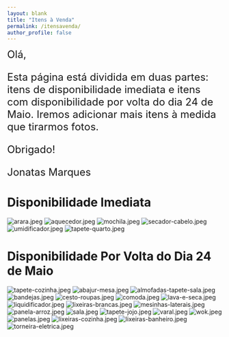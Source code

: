 ```yaml
---
layout: blank
title: "Itens à Venda"
permalink: /itensavenda/
author_profile: false
---
```


<font size="+2">
Olá,<br>

Esta página está dividida em duas partes: itens de disponibilidade imediata e itens com disponibilidade por volta do dia 24 de Maio. Iremos adicionar mais itens à medida que tirarmos fotos.<br>

Obrigado!<br>

Jonatas Marques
</font>

# Disponibilidade Imediata

![arara.jpeg](../images/its/arara.jpeg)
![aquecedor.jpeg](../images/its/aquecedor.jpeg)
![mochila.jpeg](../images/its/mochila.jpeg)
![secador-cabelo.jpeg](../images/its/secador-cabelo.jpeg)
![umidificador.jpeg](../images/its/umidificador.jpeg)
![tapete-quarto.jpeg](../images/its/tapete-quarto.jpeg)

# Disponibilidade Por Volta do Dia 24 de Maio

![tapete-cozinha.jpeg](../images/its/tapete-cozinha.jpeg)
![abajur-mesa.jpeg](../images/its/abajur-mesa.jpeg)
![almofadas-tapete-sala.jpeg](../images/its/almofadas-tapete-sala.jpeg)
![bandejas.jpeg](../images/its/bandejas.jpeg)
![cesto-roupas.jpeg](../images/its/cesto-roupas.jpeg)
![comoda.jpeg](../images/its/comoda.jpeg)
![lava-e-seca.jpeg](../images/its/lava-e-seca.jpeg)
![liquidificador.jpeg](../images/its/liquidificador.jpeg)
![lixeiras-brancas.jpeg](../images/its/lixeiras-brancas.jpeg)
![mesinhas-laterais.jpeg](../images/its/mesinhas-laterais.jpeg)
![panela-arroz.jpeg](../images/its/panela-arroz.jpeg)
![sala.jpeg](../images/its/sala.jpeg)
![tapete-jojo.jpeg](../images/its/tapete-jojo.jpeg)
![varal.jpeg](../images/its/varal.jpeg)
![wok.jpeg](../images/its/wok.jpeg)
![panelas.jpeg](../images/its/panelas.jpeg)
![lixeiras-cozinha.jpeg](../images/its/lixeiras-cozinha.jpeg)
![lixeiras-banheiro.jpeg](../images/its/lixeiras-banheiro.jpeg)
![torneira-eletrica.jpeg](../images/its/torneira-eletrica.jpeg)
